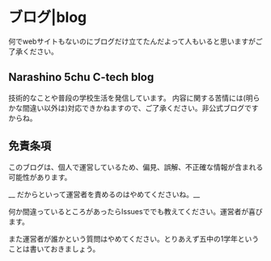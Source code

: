 # ブログ|blog

何でwebサイトもないのにブログだけ立てたんだよって人もいると思いますがご了承ください。

## Narashino 5chu C-tech blog

技術的なことや普段の学校生活を発信しています。
内容に関する苦情には(明らかな間違い以外は)対応できかねますので、ご了承ください。非公式ブログですからね。

## 免責条項

このブログは、個人で運営しているため、偏見、誤解、不正確な情報が含まれる可能性があります。

__ だからといって運営者を責めるのはやめてくださいね。__

何か間違っているところがあったらIssuesででも教えてください。運営者が喜びます。

また運営者が誰かという質問はやめてください。とりあえず五中の1学年ということは書いておきましょう。

